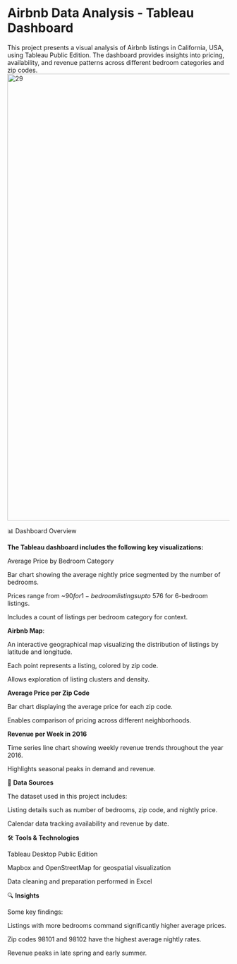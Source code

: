 # Airbnb Data Analysis - Tableau Dashboard
This project presents a visual analysis of Airbnb listings in California, USA, using Tableau Public Edition. The dashboard provides insights into pricing, availability, and revenue patterns across different bedroom categories and zip codes.
<img width="1917" height="1012" alt="29" src="https://github.com/user-attachments/assets/6aa34df9-9e09-4a20-a463-7934f36a4d1e" />

📊 Dashboard Overview

**The Tableau dashboard includes the following key visualizations:**

Average Price by Bedroom Category

Bar chart showing the average nightly price segmented by the number of bedrooms.

Prices range from ~$90 for 1-bedroom listings up to ~$576 for 6-bedroom listings.

Includes a count of listings per bedroom category for context.

**Airbnb Map**:

An interactive geographical map visualizing the distribution of listings by latitude and longitude.

Each point represents a listing, colored by zip code.

Allows exploration of listing clusters and density.

**Average Price per Zip Code**

Bar chart displaying the average price for each zip code.

Enables comparison of pricing across different neighborhoods.

**Revenue per Week in 2016**

Time series line chart showing weekly revenue trends throughout the year 2016.

Highlights seasonal peaks in demand and revenue.

💾 **Data Sources**

The dataset used in this project includes:

Listing details such as number of bedrooms, zip code, and nightly price.

Calendar data tracking availability and revenue by date.

🛠️ **Tools & Technologies**

Tableau Desktop Public Edition

Mapbox and OpenStreetMap for geospatial visualization

Data cleaning and preparation performed in Excel

🔍 **Insights**

Some key findings:

Listings with more bedrooms command significantly higher average prices.

Zip codes 98101 and 98102 have the highest average nightly rates.

Revenue peaks in late spring and early summer.



